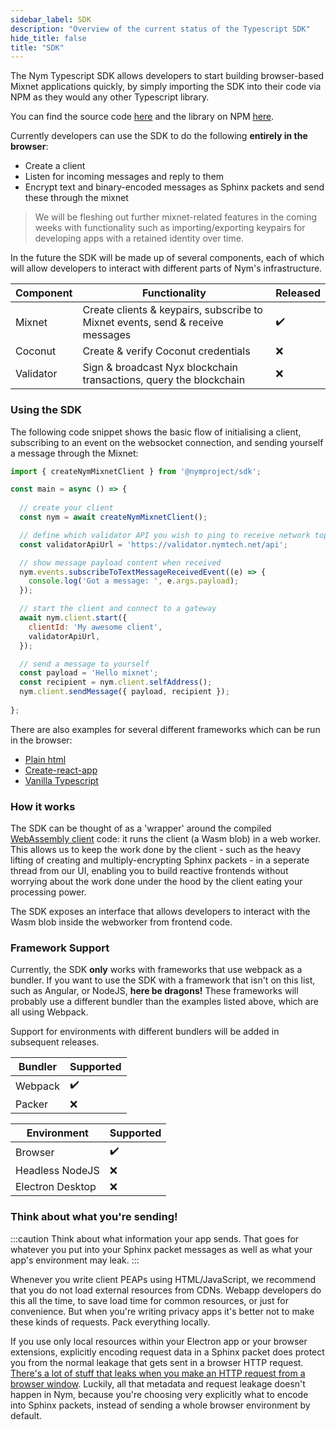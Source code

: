 ```yaml
---
sidebar_label: SDK
description: "Overview of the current status of the Typescript SDK"
hide_title: false 
title: "SDK"  
---
```

 
The Nym Typescript SDK allows developers to start building browser-based Mixnet applications quickly, by simply importing the SDK into their code via NPM as they would any other Typescript library. 

You can find the source code [here](https://github.com/nymtech/nym/tree/develop/sdk) and the library on NPM [here](https://www.npmjs.com/package/@nymproject/sdk). 

Currently developers can use the SDK to do the following **entirely in the browser**: 
* Create a client
* Listen for incoming messages and reply to them
* Encrypt text and binary-encoded messages as Sphinx packets and send these through the mixnet  

> We will be fleshing out further mixnet-related features in the coming weeks with functionality such as importing/exporting keypairs for developing apps with a retained identity over time.

In the future the SDK will be made up of several components, each of which will allow developers to interact with different parts of Nym's infrastructure.  

| Component | Functionality                                                                  | Released |
| --------- | ------------------------------------------------------------------------------ | -------- |
| Mixnet    | Create clients & keypairs, subscribe to Mixnet events, send & receive messages | ✔️     |
| Coconut   | Create & verify Coconut credentials                                            | ❌       |
| Validator | Sign & broadcast Nyx blockchain transactions, query the blockchain             | ❌       |

### Using the SDK 
The following code snippet shows the basic flow of initialising a client, subscribing to an event on the websocket connection, and sending yourself a message through the Mixnet: 

```javascript 
import { createNymMixnetClient } from '@nymproject/sdk';

const main = async () => {
  
  // create your client
  const nym = await createNymMixnetClient();

  // define which validator API you wish to ping to receive network topology on startup 
  const validatorApiUrl = 'https://validator.nymtech.net/api';

  // show message payload content when received 
  nym.events.subscribeToTextMessageReceivedEvent((e) => {
    console.log('Got a message: ', e.args.payload);
  });

  // start the client and connect to a gateway
  await nym.client.start({
    clientId: 'My awesome client',
    validatorApiUrl,
  });

  // send a message to yourself
  const payload = 'Hello mixnet';
  const recipient = nym.client.selfAddress();
  nym.client.sendMessage({ payload, recipient });
  
};
```

There are also examples for several different frameworks which can be run in the browser: 
* [Plain html](https://github.com/nymtech/nym/tree/release/v1.1.1/sdk/typescript/examples/plain-html)
* [Create-react-app](https://github.com/nymtech/nym/tree/release/v1.1.1/sdk/typescript/examples/react-webpack-with-theme-example) 
* [Vanilla Typescript](https://github.com/fmtabbara/nym-sdk-vanilla-template) 

### How it works
The SDK can be thought of as a 'wrapper' around the compiled [WebAssembly client](https://github.com/nymtech/nym/tree/develop/clients/webassembly) code: it runs the client (a Wasm blob) in a web worker. This allows us to keep the work done by the client - such as the heavy lifting of creating and multiply-encrypting Sphinx packets - in a seperate thread from our UI, enabling you to build reactive frontends without worrying about the work done under the hood by the client eating your processing power. 

The SDK exposes an interface that allows developers to interact with the Wasm blob inside the webworker from frontend code.  

### Framework Support 
Currently, the SDK **only** works with frameworks that use webpack as a bundler. If you want to use the SDK with a framework that isn't on this list, such as Angular, or NodeJS, **here be dragons!** These frameworks will probably use a different bundler than the examples listed above, which are all using Webpack. 

Support for environments with different bundlers will be added in subsequent releases. 

| Bundler | Supported |
| ------- | --------- |
| Webpack | ✔️        |
| Packer  | ❌        |


| Environment      | Supported | 
| ---------------- | --------- | 
| Browser          |  ✔️       |
| Headless NodeJS  |  ❌       |
| Electron Desktop |  ❌       |


### Think about what you're sending!
:::caution
Think about what information your app sends. That goes for whatever you put into your Sphinx packet messages as well as what your app's environment may leak.
:::

Whenever you write client PEAPs using HTML/JavaScript, we recommend that you do not load external resources from CDNs. Webapp developers do this all the time, to save load time for common resources, or just for convenience. But when you're writing privacy apps it's better not to make these kinds of requests. Pack everything locally.

If you use only local resources within your Electron app or your browser extensions, explicitly encoding request data in a Sphinx packet does protect you from the normal leakage that gets sent in a browser HTTP request. [There's a lot of stuff that leaks when you make an HTTP request from a browser window](https://panopticlick.eff.org/). Luckily, all that metadata and request leakage doesn't happen in Nym, because you're choosing very explicitly what to encode into Sphinx packets, instead of sending a whole browser environment by default.